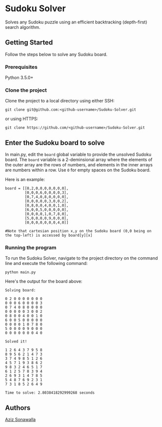 # Sudoku Solver

Solves any Sudoku puzzle using an efficient backtracking (depth-first) search algorithm. 

## Getting Started

Follow the steps below to solve any Sudoku board. 

### Prerequisites

Python 3.5.0+

### Clone the project

Clone the project to a local directory using either SSH:

```
git clone git@github.com:<github-username>/Sudoku-Solver.git
```
or using HTTPS:

```
git clone https://github.com/<github-username>/Sudoku-Solver.git
```

## Enter the Sudoku board to solve

In main.py, edit the `board` global variable to provide the unsolved Sudoku board. The `board` variable is a 2-deminsional array where the elements of the outer array are the rows of numbers, and elements in the inner arrays are numbers within a row. Use `0` for empty spaces on the Sudoku board.

Here is an example:

```
board = [[0,2,0,0,0,0,0,0,0],
         [0,0,0,6,0,0,0,0,3],
         [0,7,4,0,8,0,0,0,0],
         [0,0,0,0,0,3,0,0,2],
         [0,8,0,0,4,0,0,1,0],
         [6,0,0,5,0,0,0,0,0],
         [0,0,0,0,1,0,7,8,0],
         [5,0,0,0,0,9,0,0,0],
         [0,0,0,0,0,0,0,4,0]] 

#Note that cartesian position x,y on the Sudoku board (0,0 being on the top-left) is accessed by board[y][x]
```

### Running the program

To run the Sudoku Solver, navigate to the project directory on the command line and execute the following command:

```
python main.py
```

Here's the output for the board above:

```
Solving board:

0 2 0 0 0 0 0 0 0
0 0 0 6 0 0 0 0 3
0 7 4 0 8 0 0 0 0
0 0 0 0 0 3 0 0 2
0 8 0 0 4 0 0 1 0
6 0 0 5 0 0 0 0 0
0 0 0 0 1 0 7 8 0
5 0 0 0 0 9 0 0 0
0 0 0 0 0 0 0 4 0

Solved it!

1 2 6 4 3 7 9 5 8
8 9 5 6 2 1 4 7 3
3 7 4 9 8 5 1 2 6
4 5 7 1 9 3 8 6 2
9 8 3 2 4 6 5 1 7
6 1 2 5 7 8 3 9 4
2 6 9 3 1 4 7 8 5
5 4 8 7 6 9 2 3 1
7 3 1 8 5 2 6 4 9

Time to solve: 2.8038418292999268 seconds

```


## Authors

[Aziz Sonawalla](https://github.com/azizsonawalla)